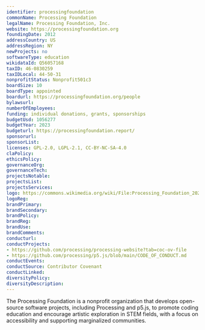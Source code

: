 ```yaml
---
identifier: processingfoundation
commonName: Processing Foundation
legalName: Processing Foundation, Inc.
website: https://processingfoundation.org
foundingDate: 2012
addressCountry: US
addressRegion: NY
newProjects: no
softwareType: education
wikidataId: Q56057168
taxID: 46-0830259
taxIDLocal: 44-50-31
nonprofitStatus: Nonprofit501c3
boardSize: 10
boardType: appointed
boardurl: https://processingfoundation.org/people
bylawsurl: 
numberOfEmployees: 
funding: individual donations, grants, sponsorships
budgetUsd: 1056277
budgetYear: 2023
budgeturl: https://processingfoundation.report/
sponsorurl: 
sponsorList: 
licenses: GPL-2.0, LGPL-2.1, CC-BY-NC-SA-4.0
claPolicy: 
ethicsPolicy:
governanceOrg: 
governanceTech: 
projectsNotable: 
projectsList: 
projectsServices: 
logo: https://commons.wikimedia.org/wiki/File:Processing_Foundation_2021_logo.svg
logoReg: 
brandPrimary: 
brandSecondary: 
brandPolicy: 
brandReg: 
brandUse: 
brandComments: 
conducturl: 
conductProjects:
- https://github.com/processing/processing-website?tab=coc-ov-file
- https://github.com/processing/p5.js/blob/main/CODE_OF_CONDUCT.md
conductEvents:
conductSource: Contributor Covenant
conductLinked: 
diversityPolicy: 
diversityDescription: 
---
```


The Processing Foundation is a nonprofit organization that develops open-source software projects, including Processing and p5.js, to promote coding education and encourage artistic exploration in STEM fields, with a focus on accessibility and supporting marginalized communities.
